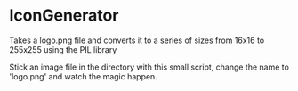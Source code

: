 # IconGenerator
Takes a logo.png file and converts it to a series of sizes from 16x16 to 255x255 using the PIL library

Stick an image file in the directory with this small script, change the name to 'logo.png' and watch the magic happen.
